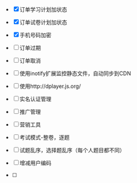 
- [x] 订单学习计划加状态
- [x] 订单试卷计划加状态
- [x] 手机号码加密
- [ ] 订单过期
- [ ] 订单取消
- [ ] 使用inotify扩展监控静态文件，自动同步到CDN
- [ ] 使用http://dplayer.js.org/
- [ ] 实名认证管理
- [ ] 推广管理
- [ ] 营销工具

- [ ] 考试模式-整卷，逐题
- [ ] 试题乱序，选择题乱序（每个人题目都不同）
- [ ] 增减用户编码
- [ ] 


